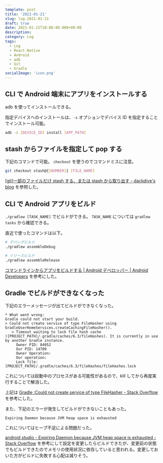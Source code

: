 ```yaml
---
template: post
title: '2021-01-21'
slug: log-2021-01-21
draft: true
date: 2021-01-21T10:00:00.000+09:00
description:
category: Log
tags:
  - Log
  - React Native
  - Android
  - adb
  - Git
  - Gradle
socialImage: 'icon.png'
---
```


## CLI で Android 端末にアプリをインストールする

adb を使ってインストールできる。

指定デバイスへのインストールは、`-s` オプションでデバイス ID を指定することでインストール可能。

```sh
adb -s [DEVICE_ID] install [APP_PATH]
```

## stash からファイルを指定して pop する

下記のコマンドで可能。
`checkout` を使うのでコマンドミスに注意。

```sh
git checkout stash@{[NUMBER]} [FILE_NAME]
```

[ [git]一部のファイルだけ stash する、または stash から取り出す - dackdive's blog](https://dackdive.hateblo.jp/entry/2014/07/15/132855) を参照した。

## CLI で Android アプリをビルド

`./gradlew [TASK_NAME]` でビルドができる。
`TASK_NAME` については `gradlew tasks` から確認できる。

直近で使ったコマンドは以下。

```sh
# デバッグビルド
./gradlew assembleDebug

# リリースビルド
./gradlew assembleRelease
```

[コマンドラインからアプリをビルドする | Android デベロッパー | Android Developers](https://developer.android.com/studio/build/building-cmdline?hl=ja) を参考にした。

## Gradle でビルドができなくなった

下記のエラーメッセージが出てビルドができなくなった。

```
* What went wrong:
Gradle could not start your build.
> Could not create service of type FileHasher using GradleUserHomeServices.createCachingFileHasher().
   > Timeout waiting to lock file hash cache ([PROJECT_PATH]/.gradle/caches/6.3/fileHashes). It is currently in use by another Gradle instance.
     Owner PID: 84052
     Our PID: 14709
     Owner Operation:
     Our operation:
     Lock file: [PROJECT_PATH]/.gradle/caches/6.3/fileHashes/fileHashes.lock
```

これについては起動中のプロセスがある可能性があるので、kill してから再度実行することで解消した。

上記は [Gradle :Could not create service of type FileHasher - Stack Overflow](https://stackoverflow.com/questions/45177977/gradle-could-not-create-service-of-type-filehasher/46094804) を参考にした。

また、下記のエラーが発生してビルドができないこともあった。

```
Expiring Daemon because JVM heap space is exhausted
```

これについてはヒープ不足による問題だった。

[android studio - Expiring Daemon because JVM heap space is exhausted - Stack Overflow](https://stackoverflow.com/questions/56075455/expiring-daemon-because-jvm-heap-space-is-exhausted) を参考にして設定を変更したらビルドできたが、変更前の状態でもビルドできたのでメモリの使用状況に依存していると思われる。変更しておいた方がビルドに失敗する心配は減りそう。
